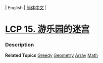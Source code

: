 | English | [简体中文](README.md) |

# [LCP 15. 游乐园的迷宫](https://leetcode.cn/problems/you-le-yuan-de-mi-gong)
 ### Description

**Related Topics**  [Greedy](https://leetcode.cn/tag/greedy) [Geometry](https://leetcode.cn/tag/geometry) [Array](https://leetcode.cn/tag/array) [Math](https://leetcode.cn/tag/math) 